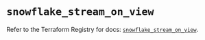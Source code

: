 # `snowflake_stream_on_view`

Refer to the Terraform Registry for docs: [`snowflake_stream_on_view`](https://registry.terraform.io/providers/snowflake-labs/snowflake/1.0.1/docs/resources/stream_on_view).

